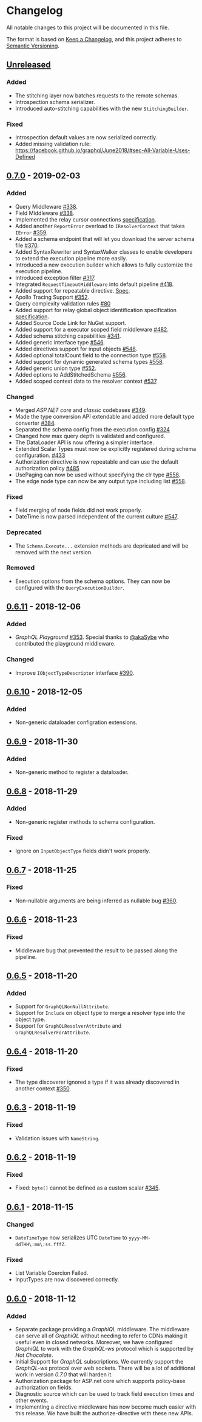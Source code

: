 # Changelog

All notable changes to this project will be documented in this file.

The format is based on [Keep a Changelog](https://keepachangelog.com/en/1.0.0/),
and this project adheres to [Semantic Versioning](https://semver.org/spec/v2.0.0.html).

## [Unreleased]

### Added

- The stitching layer now batches requests to the remote schemas.
- Introspection schema serializer.
- Introduced auto-stitching capabilities with the new `StitchingBuilder`.

### Fixed

- Introspection default values are now serialized correctly.
- Added missing validation rule: https://facebook.github.io/graphql/June2018/#sec-All-Variable-Uses-Defined

## [0.7.0] - 2019-02-03

### Added

- Query Middleware [#338](https://github.com/ChilliCream/hotchocolate/issues/338).
- Field Middleware [#338](https://github.com/ChilliCream/hotchocolate/issues/338).
- Implemented the relay cursor connections [specification](https://facebook.github.io/relay/graphql/connections.htm).
- Added another `ReportError` overload to `IResolverContext` that takes `IError` [#359](https://github.com/ChilliCream/hotchocolate/issues/359).
- Added a schema endpoint that will let you download the server schema file [#370](https://github.com/ChilliCream/hotchocolate/issues/370).
- Added SyntaxRewriter and SyntaxWalker classes to enable developers to extend the execution pipeline more easily.
- Introduced a new execution builder which allows to fully customize the execution pipeline.
- Introduced exception filter [#317](https://github.com/ChilliCream/hotchocolate/issues/317).
- Integrated `RequestTimeoutMiddleware` into default pipeline [#418](https://github.com/ChilliCream/hotchocolate/issues/418).
- Added support for repeatable directive. [Spec](https://github.com/facebook/graphql/pull/472).
- Apollo Tracing Support [#352](https://github.com/ChilliCream/hotchocolate/issues/352).
- Query complexity validation rules [#80](https://github.com/ChilliCream/hotchocolate/issues/80)
- Added support for relay global object identification specification [specification](http://facebook.github.io/relay/graphql/objectidentification.htm).
- Added Source Code Link for NuGet support.
- Added support for a executor scoped field middleware [#482](https://github.com/ChilliCream/hotchocolate/issues/482).
- Added schema stitching capabilities [#341](https://github.com/ChilliCream/hotchocolate/issues/341).
- Added generic interface type [#546](https://github.com/ChilliCream/hotchocolate/issues/546).
- Added directives support for input objects [#548](https://github.com/ChilliCream/hotchocolate/issues/548).
- Added optional totalCount field to the connection type [#558](https://github.com/ChilliCream/hotchocolate/issues/558).
- Added support for dynamic generated schema types [#558](https://github.com/ChilliCream/hotchocolate/issues/558).
- Added generic union type [#552](https://github.com/ChilliCream/hotchocolate/issues/552).
- Added options to AddStitchedSchema [#556](https://github.com/ChilliCream/hotchocolate/issues/556).
- Added scoped context data to the resolver context [#537](https://github.com/ChilliCream/hotchocolate/issues/537).

### Changed

- Merged _ASP.NET core_ and _classic_ codebases [#349](https://github.com/ChilliCream/hotchocolate/issues/349).
- Made the type conversion API extendable and added more default type converter [#384](https://github.com/ChilliCream/hotchocolate/issues/384).
- Separated the schema config from the execution config [#324](https://github.com/ChilliCream/hotchocolate/issues/324)
- Changed how max query depth is validated and configured.
- The DataLoader API is now offering a simpler interface.
- Extended Scalar Types must now be explicitly registered during schema configuration. [#433](https://github.com/ChilliCream/hotchocolate/issues/433)
- Authorization directive is now repeatable and can use the default authorization policy [#485](https://github.com/ChilliCream/hotchocolate/pull/485)
- UsePaging can now be used without specifying the clr type [#558](https://github.com/ChilliCream/hotchocolate/issues/558).
- The edge node type can now be any output type including list [#558](https://github.com/ChilliCream/hotchocolate/issues/558).

### Fixed

- Field merging of node fields did not work properly.
- DateTime is now parsed independent of the current culture [#547](https://github.com/ChilliCream/hotchocolate/pull/547).

### Deprecated

- The `Schema.Execute...` extension methods are depricated and will be removed with the next version.

### Removed

- Execution options from the schema options. They can now be configured with the `QueryExecutionBuilder`.

## [0.6.11] - 2018-12-06

### Added

- _GraphQL_ _Playground_ [#353](https://github.com/ChilliCream/hotchocolate/issues/353). Special thanks to [@akaSybe](https://github.com/akaSybe) who contributed the playground middleware.

### Changed

- Improve `IObjectTypeDescriptor` interface [#390](https://github.com/ChilliCream/hotchocolate/issues/390).

## [0.6.10] - 2018-12-05

### Added

- Non-generic dataloader configration extensions.

## [0.6.9] - 2018-11-30

### Added

- Non-generic method to register a dataloader.

## [0.6.8] - 2018-11-29

### Added

- Non-generic register methods to schema configuration.

### Fixed

- Ignore on `InputObjectType` fields didn't work properly.

## [0.6.7] - 2018-11-25

### Fixed

- Non-nullable arguments are being inferred as nullable bug [#360](https://github.com/ChilliCream/hotchocolate/issues/360).

## [0.6.6] - 2018-11-23

### Fixed

- Middleware bug that prevented the result to be passed along the pipeline.

## [0.6.5] - 2018-11-20

### Added

- Support for `GraphQLNonNullAttribute`.
- Support for `Include` on object type to merge a resolver type into the object type.
- Support for `GraphQLResolverAttribute` and `GraphQLResolverForAttribute`.

## [0.6.4] - 2018-11-20

### Fixed

- The type discoverer ignored a type if it was already discovered in another context [#350](https://github.com/ChilliCream/hotchocolate/issues/350).

## [0.6.3] - 2018-11-19

### Fixed

- Validation issues with `NameString`.

## [0.6.2] - 2018-11-19

### Fixed

- Fixed: `byte[]` cannot be defined as a custom scalar [#345](https://github.com/ChilliCream/hotchocolate/issues/345).

## [0.6.1] - 2018-11-15

### Changed

- `DateTimeType` now serializes UTC `DateTime` to `yyyy-MM-ddTHH\:mm\:ss.fffZ`.

### Fixed

- List Variable Coercion Failed.
- InputTypes are now discovered correctly.

## [0.6.0] - 2018-11-12

### Added

- Separate package providing a _GraphiQL_ middleware. The middleware can serve all of _GraphiQL_ without needing to refer to CDNs making it useful even in closed networks. Moreover, we have configured _GraphiQL_ to work with the _GraphQL-ws_ protocol which is supported by _Hot Chocolate_.
- Initial Support for _GraphQL_ subscriptions. We currently support the _GraphQL-ws_ protocol over web sockets. There will be a lot of additional work in version _0.7.0_ that will harden it.
- Authorization package for ASP.net core which supports policy-base authorization on fields.
- Diagnostic source which can be used to track field execution times and other events.
- Implementing a directive middleware has now become much easier with this release. We have built the authorize-directive with these new APIs.

[unreleased]: https://github.com/ChilliCream/hotchocolate/compare/0.7.0...HEAD
[0.7.0]: https://github.com/ChilliCream/hotchocolate/compare/0.6.11...0.7.0
[0.6.11]: https://github.com/ChilliCream/hotchocolate/compare/0.6.10...0.6.11
[0.6.10]: https://github.com/ChilliCream/hotchocolate/compare/0.6.9...0.6.10
[0.6.9]: https://github.com/ChilliCream/hotchocolate/compare/0.6.8...0.6.9
[0.6.8]: https://github.com/ChilliCream/hotchocolate/compare/0.6.7...0.6.8
[0.6.7]: https://github.com/ChilliCream/hotchocolate/compare/0.6.6...0.6.7
[0.6.6]: https://github.com/ChilliCream/hotchocolate/compare/0.6.5...0.6.6
[0.6.5]: https://github.com/ChilliCream/hotchocolate/compare/0.6.4...0.6.5
[0.6.4]: https://github.com/ChilliCream/hotchocolate/compare/0.6.3...0.6.4
[0.6.3]: https://github.com/ChilliCream/hotchocolate/compare/0.6.2...0.6.3
[0.6.2]: https://github.com/ChilliCream/hotchocolate/compare/0.6.1...0.6.2
[0.6.1]: https://github.com/ChilliCream/hotchocolate/compare/0.6.0...0.6.1
[0.6.0]: https://github.com/ChilliCream/hotchocolate/compare/0.5.2...0.6.0
